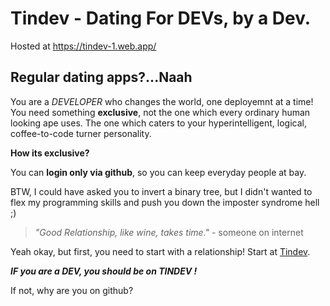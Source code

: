 # Tindev - Dating For DEVs, by a Dev.
Hosted at https://tindev-1.web.app/

## Regular dating apps?...Naah
You are a *DEVELOPER* who changes the world, one deployemnt at a time! You need something **exclusive**, not the one which every ordinary human looking ape uses.
The one which caters to your hyperintelligent, logical, coffee-to-code turner personality.

**How its exclusive?**

You can **login only via github**, so you can keep everyday people at bay.

BTW, I could have asked you to invert a binary tree, but I didn't wanted to flex my programming skills and push you down the imposter syndrome hell ;)

>*"Good Relationship, like wine, takes time."* - someone on internet

Yeah okay, but first, you need to start with a relationship! Start at [Tindev](https://tindev-1.web.app/).

*****IF you are a DEV, you should be on TINDEV !*****

If not, why are you on github?
